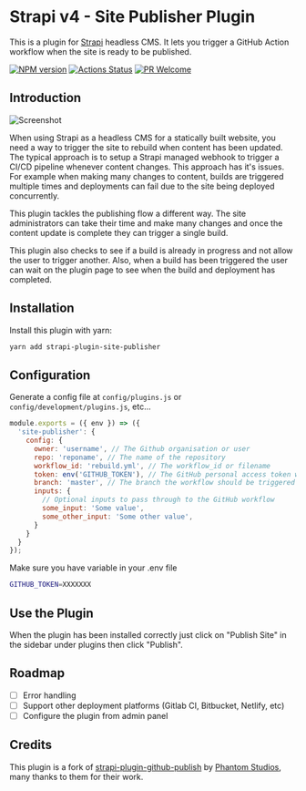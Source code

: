 # Strapi v4 - Site Publisher Plugin

This is a plugin for [Strapi](https://github.com/strapi/strapi) headless CMS. It lets you trigger a GitHub Action workflow when the site is ready to be published.

[![NPM version][npm-image]][npm-url]
[![Actions Status][ci-image]][ci-url]
[![PR Welcome][npm-downloads-image]][npm-downloads-url]

## Introduction

![Screenshot](./screenshots/screenshot.png 'Plugin Screenshot')

When using Strapi as a headless CMS for a statically built website, you need a way to trigger the site to rebuild when content has been updated. The typical approach is to setup a Strapi managed webhook to trigger a CI/CD pipeline whenever content changes. This approach has it's issues. For example when making many changes to content, builds are triggered multiple times and deployments can fail due to the site being deployed concurrently.

This plugin tackles the publishing flow a different way. The site administrators can take their time and make many changes and once the content update is complete they can trigger a single build.

This plugin also checks to see if a build is already in progress and not allow the user to trigger another. Also, when a build has been triggered the user can wait on the plugin page to see when the build and deployment has completed.

## Installation

Install this plugin with yarn:

```bash
yarn add strapi-plugin-site-publisher
```

## Configuration

Generate a config file at `config/plugins.js` or `config/development/plugins.js`, etc...

```javascript
module.exports = ({ env }) => ({
  'site-publisher': {
    config: {
      owner: 'username', // The Github organisation or user
      repo: 'reponame', // The name of the repository
      workflow_id: 'rebuild.yml', // The workflow_id or filename
      token: env('GITHUB_TOKEN'), // The GitHub personal access token with access to trigger workflows and view build status
      branch: 'master', // The branch the workflow should be triggered on
      inputs: {
        // Optional inputs to pass through to the GitHub workflow
        some_input: 'Some value',
        some_other_input: 'Some other value',
      }
    }
  }
});
```

Make sure you have variable in your .env file

```bash
GITHUB_TOKEN=XXXXXXX
```

## Use the Plugin

When the plugin has been installed correctly just click on "Publish Site" in the sidebar under plugins then click "Publish".

## Roadmap

- [ ] Error handling
- [ ] Support other deployment platforms (Gitlab CI, Bitbucket, Netlify, etc)
- [ ] Configure the plugin from admin panel

## Credits

This plugin is a fork of [strapi-plugin-github-publish](https://github.com/phantomstudios/strapi-plugin-github-publish) by [Phantom Studios](https://github.com/phantomstudios), many thanks to them for their work.

[npm-image]: https://img.shields.io/npm/v/strapi-plugin-site-publisher.svg?style=flat-square&logo=react
[npm-url]: https://npmjs.org/package/strapi-plugin-site-publisher
[npm-downloads-image]: https://img.shields.io/npm/dm/strapi-plugin-site-publisher.svg
[npm-downloads-url]: https://npmcharts.com/compare/strapi-plugin-site-publisher?minimal=true
[ci-image]: https://github.com/colibris-xyz/strapi-plugin-site-publisher/workflows/Test/badge.svg
[ci-url]: https://github.com/colibris-xyz/strapi-plugin-site-publisher/actions
